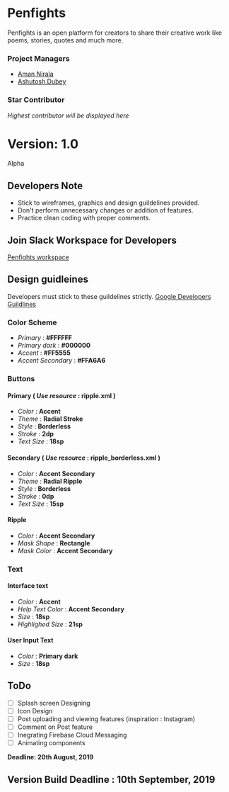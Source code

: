 # Penfights
Penfights is an open platform for creators to share their creative work like poems, stories, quotes and much more.

### Project Managers
- [Aman Nirala](https://www.github.com/amannirala13)
- [Ashutosh Dubey](https://www.github.com/idkashutosh)

### Star Contributor
_Highest contributor will be displayed here_


# Version: __1.0__
Alpha

## Developers Note
- Stick to wireframes, graphics and design guildelines provided. 
- Don't perform unnecessary changes or addition of features. 
- Practice clean coding with proper comments.

## Join Slack Workspace for Developers
[Penfights workspace](https://join.slack.com/t/as-dev-workspace/shared_invite/enQtNjUzMDI0NjY0MzIxLWFmYzk3MzlmYmE5MWVjNDc5YjI4NzY0NDlhYzUzMWEzZjNjNjI1ZWFhZDgxMzY5MmNkMTZmYmMxODJiZTNkNDY)

## Design guidleines
Developers must stick to these guildelines strictly. [Google Developers Guildlines](https://material.io/develop/android/) 
### Color Scheme
- _Primary_ : __#FFFFFF__
- _Primary dark_ : __#000000__
- _Accent_ : __#FF5555__
- _Accent Secondary_ : __#FFA6A6__
### Buttons
#### Primary ( _Use resource_ : __ripple.xml__ )
- _Color_ : __Accent__
- _Theme_ : __Radial Stroke__
- _Style_ : __Borderless__
- _Stroke_ : __2dp__
- _Text Size_ : __18sp__ 

#### Secondary ( _Use resource_ : __ripple_borderless.xml__ )
- _Color_ : __Accent Secondary__
- _Theme_ : __Radial Ripple__
- _Style_ : __Borderless__
- _Stroke_ : __0dp__
- _Text Size_ : __15sp__ 
#### Ripple
- _Color_ : __Accent Secondary__
- _Mask Shape_ : __Rectangle__
- _Mask Color_ : __Accent Secondary__

### Text
#### Interface text
- _Color_ : __Accent__
- _Help Text Color_ : __Accent Secondary__
- _Size_ : __18sp__
- _Highlighed Size_ : __21sp__

#### User Input Text
- _Color_ : __Primary dark__
- _Size_ : __18sp__

## ToDo
- [ ] Splash screen Designing
- [ ] Icon Design
- [ ] Post uploading and viewing features (inspiration : Instagram)
- [ ] Comment on Post feature
- [ ] Inegrating Firebase Cloud Messaging
- [ ] Animating components

__Deadline: 20th August, 2019__

## Version Build Deadline : 10th September, 2019

